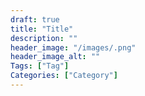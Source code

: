 ```yaml
---
draft: true
title: "Title"
description: ""
header_image: "/images/.png"
header_image_alt: ""
Tags: ["Tag"]
Categories: ["Category"]
---
```

